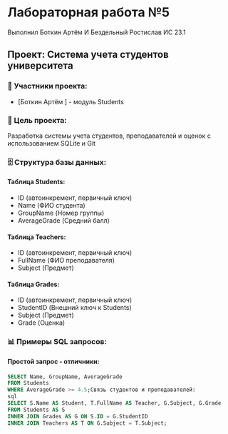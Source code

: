 # Лабораторная работа №5
Выполнил Боткин Артём И Бездельный Ростислав ИС 23.1
## Проект: Система учета студентов университета

### 👥 Участники проекта:
- [Боткин Артём ] - модуль Students


### 🎯 Цель проекта:
Разработка системы учета студентов, преподавателей и оценок с использованием SQLite и Git

### 🗄️ Структура базы данных:

#### Таблица Students:
- ID (автоинкремент, первичный ключ)
- Name (ФИО студента)
- GroupName (Номер группы) 
- AverageGrade (Средний балл)

#### Таблица Teachers:
- ID (автоинкремент, первичный ключ)
- FullName (ФИО преподавателя)
- Subject (Предмет)

#### Таблица Grades:
- ID (автоинкремент, первичный ключ) 
- StudentID (Внешний ключ к Students)
- Subject (Предмет)
- Grade (Оценка)

### 📊 Примеры SQL запросов:

#### Простой запрос - отличники:
```sql
SELECT Name, GroupName, AverageGrade
FROM Students
WHERE AverageGrade >= 4.5;Связь студентов и преподавателей:
sql
SELECT S.Name AS Student, T.FullName AS Teacher, G.Subject, G.Grade
FROM Students AS S
INNER JOIN Grades AS G ON S.ID = G.StudentID
INNER JOIN Teachers AS T ON G.Subject = T.Subject;
